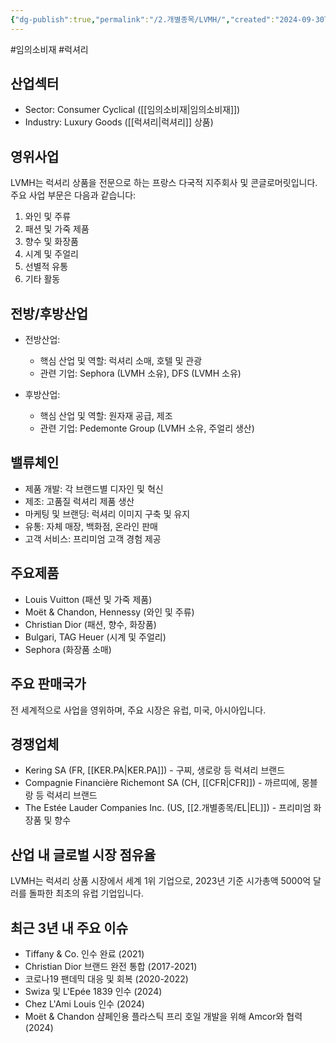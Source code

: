 ```yaml
---
{"dg-publish":true,"permalink":"/2.개별종목/LVMH/","created":"2024-09-30T10:57:04.260+09:00","updated":"2025-06-03T20:05:59.967+09:00"}
---
```


#임의소비재 #럭셔리 


## 산업섹터

- Sector: Consumer Cyclical ([[임의소비재\|임의소비재]])
- Industry: Luxury Goods ([[럭셔리\|럭셔리]] 상품)

## 영위사업

LVMH는 럭셔리 상품을 전문으로 하는 프랑스 다국적 지주회사 및 콘글로머릿입니다. 주요 사업 부문은 다음과 같습니다:

1. 와인 및 주류
2. 패션 및 가죽 제품
3. 향수 및 화장품
4. 시계 및 주얼리
5. 선별적 유통
6. 기타 활동

## 전방/후방산업

- 전방산업:
    
    - 핵심 산업 및 역할: 럭셔리 소매, 호텔 및 관광
    - 관련 기업: Sephora (LVMH 소유), DFS (LVMH 소유)
    
- 후방산업:
    
    - 핵심 산업 및 역할: 원자재 공급, 제조
    - 관련 기업: Pedemonte Group (LVMH 소유, 주얼리 생산)

## 밸류체인

- 제품 개발: 각 브랜드별 디자인 및 혁신
- 제조: 고품질 럭셔리 제품 생산
- 마케팅 및 브랜딩: 럭셔리 이미지 구축 및 유지
- 유통: 자체 매장, 백화점, 온라인 판매
- 고객 서비스: 프리미엄 고객 경험 제공

## 주요제품

- Louis Vuitton (패션 및 가죽 제품)
- Moët & Chandon, Hennessy (와인 및 주류)
- Christian Dior (패션, 향수, 화장품)
- Bulgari, TAG Heuer (시계 및 주얼리)
- Sephora (화장품 소매)

## 주요 판매국가

전 세계적으로 사업을 영위하며, 주요 시장은 유럽, 미국, 아시아입니다.

## 경쟁업체

- Kering SA (FR, [[KER.PA\|KER.PA]]) - 구찌, 생로랑 등 럭셔리 브랜드
- Compagnie Financière Richemont SA (CH, [[CFR\|CFR]]) - 까르띠에, 몽블랑 등 럭셔리 브랜드
- The Estée Lauder Companies Inc. (US, [[2.개별종목/EL\|EL]]) - 프리미엄 화장품 및 향수

## 산업 내 글로벌 시장 점유율

LVMH는 럭셔리 상품 시장에서 세계 1위 기업으로, 2023년 기준 시가총액 5000억 달러를 돌파한 최초의 유럽 기업입니다.

## 최근 3년 내 주요 이슈

- Tiffany & Co. 인수 완료 (2021)
- Christian Dior 브랜드 완전 통합 (2017-2021)
- 코로나19 팬데믹 대응 및 회복 (2020-2022)
- Swiza 및 L'Epée 1839 인수 (2024)
- Chez L'Ami Louis 인수 (2024)
- Moët & Chandon 샴페인용 플라스틱 프리 호일 개발을 위해 Amcor와 협력 (2024)